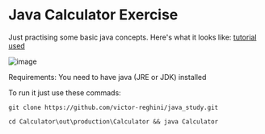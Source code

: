 # Java Calculator Exercise

Just practising some basic java concepts. Here's what it looks like:
[tutorial used](https://youtu.be/dfhmTyRTCSQ)

![image](https://github.com/victor-reghini/java_study/assets/52582270/9505cf67-85f1-4b12-af5a-dd25442f71ee)


Requirements: You need to have java (JRE or JDK) installed

To run it just use these commads:

```git clone https://github.com/victor-reghini/java_study.git```

```cd Calculator\out\production\Calculator && java Calculator```
